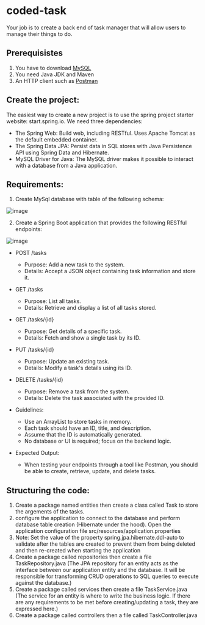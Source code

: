 # coded-task

Your job is to create a back end of task manager that will allow users to manage their things to do.

## Prerequisistes
1. You have to download [MySQL](https://dev.mysql.com/downloads/workbench/)
2. You need Java JDK and Maven
3. An HTTP client such as [Postman](https://www.postman.com/downloads/)

## Create the project:
The easiest way to create a new project is to use the spring project starter website: start.spring.io.
We need three dependencies:
* The Spring Web: Build web, including RESTful. Uses Apache Tomcat as the default embedded container.
* The Spring Data JPA: Persist data in SQL stores with Java Persistence API using Spring Data and Hibernate.
* MySQL Driver for Java: The MySQL driver makes it possible to interact with a database from a Java application.

## Requirements:
1. Create MySql database with table of the following schema:

 ![image](https://github.com/MohammedHydr/coded-task/assets/93540731/e566afd3-3d3c-4124-83df-9d91c870817e)

2. Create a Spring Boot application that provides the following RESTful endpoints:

![image](https://github.com/MohammedHydr/coded-task/assets/93540731/6d5ebd8e-d342-48bc-891a-e2e1be2b5497)

* POST /tasks
  * Purpose: Add a new task to the system.
  * Details: Accept a JSON object containing task information and store it.

* GET /tasks
  * Purpose: List all tasks.
  * Details: Retrieve and display a list of all tasks stored.

* GET /tasks/{id}
  * Purpose: Get details of a specific task.
  * Details: Fetch and show a single task by its ID.

* PUT /tasks/{id}
  * Purpose: Update an existing task.
  * Details: Modify a task's details using its ID.

* DELETE /tasks/{id}
  * Purpose: Remove a task from the system.
  * Details: Delete the task associated with the provided ID.

* Guidelines:
  * Use an ArrayList to store tasks in memory.
  * Each task should have an ID, title, and description.
  * Assume that the ID is automatically generated.
  * No database or UI is required; focus on the backend logic.

* Expected Output:
  * When testing your endpoints through a tool like Postman, you should be able to create, retrieve, update, and delete tasks.

## Structuring the code:
1. Create a package named entities then create a class called Task to store the argements of the tasks.
2. configure the application to connect to the database and perform database table creation (Hibernate under the hood). Open the application configuration file src/resources/application.properties
3. Note: Set the value of the property spring.jpa.hibernate.ddl-auto to validate after the tables are created to prevent them from being deleted and then re-created when starting the application
4. Create a package called repositories then create a file TaskRepository.java (The JPA repository for an entity acts as the interface between our application entity and the database. It will be responsible for transforming CRUD operations to SQL queries to execute against the database.)
5. Create a package called services then create a file TaskService.java (The service for an entity is where to write the business logic. If there are any requirements to be met before creating/updating a task, they are expressed here.)
6. Create a package called controllers then a file called TaskController.java
